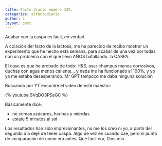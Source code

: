 ```yaml
---
title: Facto diario número 129.
categories: elfactodiario
author: c
layout: post
---
```

Acabar con la caspa es fácil, en verdad.

A colación del facto de la lactosa, me ha parecido de recibo mostrar un experimento que he hecho esta semana, para acabar de una vez por todas con un problema con el que llevo AÑOS batallando: la CASPA.

El caso es que he probado de todo: H&S, usar champus menos corrosivos, duchas con agua menos caliente... y nada me ha funcionado al 100%, y yo ya me estaba desesperando. Mr GPT tampoco me daba ninguna solución

Buscando por YT encontré el video de este maestro:

{% youtube SVqDO3PSeG0 %}

Básicamente dice:
   - no comas azúcares, harinas y mierdas
   - estate 5 minutos al sol

Los resultados han sido impresionantes, no me los creo ni yo, a partir del segundo día dejé de tener caspa. Algo de vez en cuando cae, pero ni punto de comparación de como era antes. Qué fácil era, Dios mío
